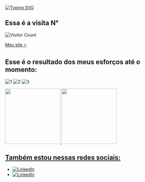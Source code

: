 [![Typing SVG](https://readme-typing-svg.herokuapp.com/?color=fff&size=60&center=true&vCenter=true&width=1000&lines=Bem+vindo+ao+meu+perfil!+:%29)](https://git.io/typing-svg)

## Essa é a visita N°
![Visitor Count](https://profile-counter.glitch.me/NatanCarFF/count.svg)

[Meu site ⭐](https://natancarff.github.io/js-developer-portfolio/)

## Esse é o resultado dos meus esforços até o momento:



![1](https://github.com/NatanCarFF/NatanCarFF/assets/161735922/ac199bf0-ea33-4ad2-b71e-2d0b01bf5cca)
![2](https://github.com/NatanCarFF/NatanCarFF/assets/161735922/c764310d-6be8-4f49-9e1e-c482c441b929)
![3](https://github.com/NatanCarFF/NatanCarFF/assets/161735922/5d796362-173a-4e66-b524-e97c75723a46)



<div>
<a href="https://github.com/NatanCarFF">
<img loading="lazy" height="180em" src="https://github-readme-stats.vercel.app/api/top-langs/?username=NatanCarFF&layout=compact&langs_count=7&theme=dracula"/>
<img loading="lazy" height="180em" src="https://github-readme-stats.vercel.app/api?username=NatanCarFF&show_icons=true&theme=dracula&include_all_commits=true&count_private=true"/>
</div>


## Também estou nessas redes sociais:
- [![LinkedIn](https://img.shields.io/badge/LinkedIn-fff?style=for-the-badge&logo=linkedin&logoColor=0E76A8)](https://www.linkedin.com/in/🛡-natanael-carvalho-082380201/)
- [![LinkedIn](https://img.shields.io/badge/instagram-fff?style=for-the-badge&logo=instagram&logoColor=0E76A8)](https://instagram.com/NatanCarFF)
